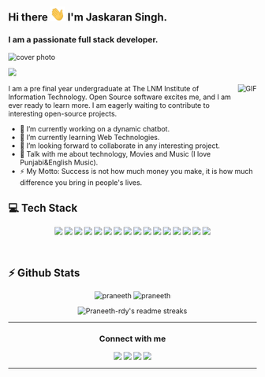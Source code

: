 ## Hi there <img width="30px" src="https://github.com/SatYu26/SatYu26/raw/master/Assets/Hi.gif" /> I'm Jaskaran Singh.
### I am a passionate full stack developer.
![cover photo](https://imgur.com/rilHVxA.png)

<p>
    <a href="https://github.com/jas-karan?tab=repositories"><img src="https://badges.frapsoft.com/os/v2/open-source.svg?v=103"/></a>
   <!-- <a href="https://jaskaran262.netlify.app/"><img src="https://img.shields.io/website?down_color=lightgrey&down_message=down&up_color=%231e90ff&up_message=live&url=https://jaskaran262.netlify.app/"/></a> -->
</p>

<img align="right" alt="GIF" height="160px" src="https://octodex.github.com/images/daftpunktocat-guy.gif" />

I am a pre final year undergraduate at The LNM Institute of Information Technology. Open Source software excites me, and I am ever ready to learn more. I am eagerly waiting to contribute to interesting open-source projects.

- 🔭 I’m currently working on a dynamic chatbot. 
- 🌱 I’m currently learning Web Technologies.
- 👯 I’m looking forward to collaborate in any interesting project. 
- 💬 Talk with me about technology, Movies and Music (I love Punjabi&English Music). 
- ⚡ My Motto: Success is not how much money you make, it is how much difference you bring in people's lives. 





<h2><b>💻 Tech Stack</b></h2>
<p align="center">
<img src="https://img.shields.io/badge/javascript-F7DF1E.svg?&style=for-the-badge&logo=javascript&logoColor=white" height="25"/>
<img src="https://img.shields.io/badge/firebase-FFCA28.svg?&style=for-the-badge&logo=firebase&logoColor=white" height="25"/>
<img src="https://img.shields.io/badge/mysql-4479A1.svg?&style=for-the-badge&logo=mysql&logoColor=white" height="25"/>
<img src="https://img.shields.io/badge/VS%20Code-007ACC.svg?&style=for-the-badge&logo=visual-studio-code&logoColor=white" height="25"/>
<img src="https://img.shields.io/badge/git%20&%20github-FF9800.svg?&style=for-the-badge&logo=git&logoColor=white" height="25"/>
<img src="https://img.shields.io/badge/React-20232A?style=for-the-badge&logo=react&logoColor=61DAFB" height="25"/>
<img src="https://img.shields.io/badge/Bootstrap-008080.svg?&style=for-the-badge&logo=bootstrap&logoColor=white" height="25"/>
<img src="https://img.shields.io/badge/Node.js-43853D?style=for-the-badge&logo=node.js&logoColor=white" height="25"/>
<img src="https://img.shields.io/badge/Express.JS-000000?style=for-the-badge&logo=express&logoColor=white" height="25"/>
<img src="https://img.shields.io/badge/MongoDB-4EA94B?style=for-the-badge&logo=mongodb&logoColor=white" height="25"/>
<img src="https://img.shields.io/badge/HTML5-E34F26?style=for-the-badge&logo=html5&logoColor=white" height="25"/>
<img src="https://img.shields.io/badge/CSS3-1572B6?style=for-the-badge&logo=css3&logoColor=white" height="25"/>
<img src="https://img.shields.io/badge/C-00599C?style=for-the-badge&logo=c&logoColor=white" height="25"/>
<img src="https://img.shields.io/badge/C%2B%2B-00599C?style=for-the-badge&logo=c%2B%2B&logoColor=white" height="25"/>
<img src="https://img.shields.io/badge/Bootstrap-563D7C?style=for-the-badge&logo=bootstrap&logoColor=white" height="25"/>
<img src="https://img.shields.io/badge/Material--UI-0081CB?style=for-the-badge&logo=material-ui&logoColor=white" height="25"/>
</p>

<br/>

<h2><b>⚡ Github Stats</b></h2>
<p align="center">
    <img height="200em" src="https://github-readme-stats.vercel.app/api?username=jas-karan&count_private=true&show_icons=true&theme=tokyonight&include_all_commits=true&custom_title=My Github Stats&hide_border=false&border_color=808080&bg_color=242424" alt="praneeth"/>
    <img height="200em" src="https://github-readme-stats.vercel.app/api/top-langs/?username=jas-karan&theme=tokyonight&hide=css,tcl,html&hide_border=false&border_color=808080&bg_color=242424" alt="praneeth" />
</p>

<p align="center">
  <img height="200em" src="https://github-readme-streak-stats.herokuapp.com/?user=jas-karan&theme=tokyonight_duo&hide_border=false" alt="Praneeth-rdy's readme streaks" />
</p>

<hr>
<!--
<img align="right" alt="GIF" height="215px" src="https://media.giphy.com/media/J5B1Y8QZnzXXbLQIBu/giphy.gif" />

### Spotify Playing 🎧

[![Spotify](https://spotify-github-profile.vercel.app/api/view?uid=0nbmkiop3o4h6ubw22ndnsd0s&cover_image=false&theme=default)](https://open.spotify.com/user/0nbmkiop3o4h6ubw22ndnsd0s)

<hr>
-->
<div>
<h3 align="center">Connect with me</h3>
<p align="center">
  <a href= "https://github.com/jas-karan"><img src="https://img.shields.io/badge/Github-100000?style=for-the-badge&logo=github&logoColor=white"/></a>
  <!--  <a href= "https://dev.to/jaskaran"><img src="https://img.shields.io/badge/dev.to-0A0A0A?style=for-the-badge&logo=devdotto&logoColor=white"/></a> -->
  <a href= "https://www.linkedin.com/in/jaskaran262/"><img src="https://img.shields.io/badge/Linkedin-0077B5?style=for-the-badge&logo=linkedin&logoColor=white"/></a>
<!--  <a href= "https://twitter.com/avgDel"><img src="https://img.shields.io/badge/Twitter-1DA1F2?style=for-the-badge&logo=twitter&logoColor=white"/></a> -->
  <a href= "mailto:262jaskaran@gmail.com"><img src="https://img.shields.io/badge/Gmail-D14836?style=for-the-badge&logo=gmail&logoColor=white"/></a>
    <a href= "https://discord.com/channels/Jaskaran#1614"><img src="https://img.shields.io/badge/Discord-7289DA?style=for-the-badge&logo=discord&logoColor=white"/></a>
  <!--  <a href= "https://leetcode.com/jas-karan/"><img src="https://img.shields.io/badge/-LeetCode-FFA116?style=for-the-badge&logo=LeetCode&logoColor=black"/></a> -->
    
</p>
</div>
<hr>
